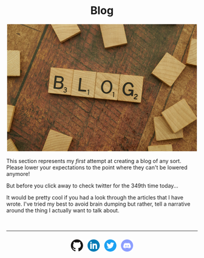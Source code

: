 <h1 align="center">Blog</h1>

<div align="center">
    <img src="../images/blog/blog_scrabble.png">
</div>

This section represents my _first_ attempt at creating a blog of any sort. Please lower your expectations to the point
where they can't be lowered anymore!

But before you click away to check twitter for the 349th time today...

It would be pretty cool if you had a look through the articles that I have wrote. I've tried my best to avoid brain
dumping but rather, tell a narrative around the thing I actually want to talk about.

<br>

- - - - 

<div align="center" style="padding-top: 8px">
    <a style="padding-left: 4px; padding-right: 4px" href="https://github.com/sgoudham" target="_blank" rel="noopener noreferrer"><img src="../images/icons/github.png"></a>
    <a style="padding-left: 4px; padding-right: 4px" href="https://linkedin.com/in/sgoudham" target="_blank" rel="noopener noreferrer"><img src="../images/icons/linkedin.png"></a>
    <a style="padding-left: 4px; padding-right: 4px" href="https://twitter.com/RealGoudham" target="_blank" rel="noopener noreferrer"><img src="../images/icons/twitter.png"></a>
    <a style="padding-left: 4px; padding-right: 4px" href="https://discord.bio/p/hammy" target="_blank" rel="noopener noreferrer"><img src="../images/icons/discord.png"></a>
</div>